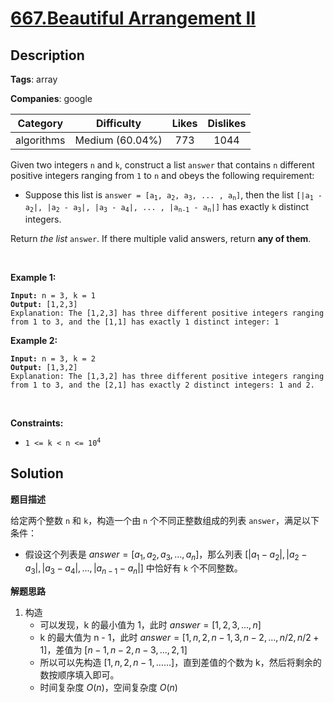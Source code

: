 # [667.Beautiful Arrangement II](https://leetcode.com/problems/beautiful-arrangement-ii/description/)

## Description

**Tags**: array

**Companies**: google

|  Category  |   Difficulty    | Likes | Dislikes |
| :--------: | :-------------: | :---: | :------: |
| algorithms | Medium (60.04%) |  773  |   1044   |

<p>Given two integers <code>n</code> and <code>k</code>, construct a list <code>answer</code> that contains <code>n</code> different positive integers ranging from <code>1</code> to <code>n</code> and obeys the following requirement:</p>
<ul>
  <li>Suppose this list is <code>answer =&nbsp;[a<sub>1</sub>, a<sub>2</sub>, a<sub>3</sub>, ... , a<sub>n</sub>]</code>, then the list <code>[|a<sub>1</sub> - a<sub>2</sub>|, |a<sub>2</sub> - a<sub>3</sub>|, |a<sub>3</sub> - a<sub>4</sub>|, ... , |a<sub>n-1</sub> - a<sub>n</sub>|]</code> has exactly <code>k</code> distinct integers.</li>
</ul>
<p>Return <em>the list</em> <code>answer</code>. If there multiple valid answers, return <strong>any of them</strong>.</p>
<p>&nbsp;</p>
<p><strong class="example">Example 1:</strong></p>
<pre><code><strong>Input:</strong> n = 3, k = 1
<strong>Output:</strong> [1,2,3]
Explanation: The [1,2,3] has three different positive integers ranging from 1 to 3, and the [1,1] has exactly 1 distinct integer: 1</code></pre>
<p><strong class="example">Example 2:</strong></p>
<pre><code><strong>Input:</strong> n = 3, k = 2
<strong>Output:</strong> [1,3,2]
Explanation: The [1,3,2] has three different positive integers ranging from 1 to 3, and the [2,1] has exactly 2 distinct integers: 1 and 2.</code></pre>
<p>&nbsp;</p>
<p><strong>Constraints:</strong></p>
<ul>
  <li><code>1 &lt;= k &lt; n &lt;= 10<sup>4</sup></code></li>
</ul>

## Solution

**题目描述**

给定两个整数 `n` 和 `k`，构造一个由 `n` 个不同正整数组成的列表 `answer`，满足以下条件：

- 假设这个列表是 $answer = [a_1, a_2, a_3, ... , a_n]$，那么列表 $[|a_1 - a_2|, |a_2 - a_3|, |a_3 - a_4|, ... , |a_{n-1} - a_n|]$ 中恰好有 `k` 个不同整数。

**解题思路**

1. 构造
   - 可以发现，k 的最小值为 1，此时 $answer = [1, 2, 3, ..., n]$
   - k 的最大值为 n - 1，此时 $answer = [1, n, 2, n-1, 3, n-2, ..., n/2, n/2+1]$，差值为 $[n-1, n-2, n-3, ..., 2, 1]$
   - 所以可以先构造 $[1, n, 2, n-1, ……]$，直到差值的个数为 k，然后将剩余的数按顺序填入即可。
   - 时间复杂度 $O(n)$，空间复杂度 $O(n)$
